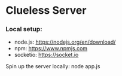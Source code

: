 # Clueless Server

### Local setup:
* node.js:  https://nodejs.org/en/download/
* npm: https://www.npmjs.com
* socketio: https://socket.io

Spin up the server locally:   node app.js
